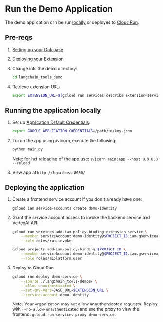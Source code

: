 # Run the Demo Application

The demo application can be run [locally](#running-the-application-locally) or deployed to [Cloud Run](#deploying-the-application).

## Pre-reqs

1. [Setting up your Database](./datastore/alloydb.md)

1. [Deploying your Extension](./cloudrud_deployment.md)

1. Change into the demo directory:

    ```bash
    cd langchain_tools_demo
    ```

1. Retrieve extension URL:

    ```bash
    export EXTENSION_URL=$(gcloud run services describe extension-service --format 'value(status.url)')
    ```

## Running the application locally

1. Set up [Application Default Credentials](https://cloud.google.com/docs/authentication/application-default-credentials#GAC):

    ```bash
    export GOOGLE_APPLICATION_CREDENTIALS=/path/to/key.json
    ```

1. To run the app using uvicorn, execute the following:

    ```bash
    python main.py
    ```

    Note: for hot reloading of the app use: `uvicorn main:app --host 0.0.0.0 --reload`

1. View app at `http://localhost:8080/`

## Deploying the application

1. Create a frontend service account if you don't already have one:

    ```bash
    gcloud iam service-accounts create demo-identity
    ```

1. Grant the service account access to invoke the backend service and VertexAI API:

    ```bash
    gcloud run services add-iam-policy-binding extension-service \
        --member serviceAccount:demo-identity@$PROJECT_ID.iam.gserviceaccount.com \
        --role roles/run.invoker
    ```
    ```bash
    gcloud projects add-iam-policy-binding $PROJECT_ID \
        --member serviceAccount:demo-identity@$PROJECT_ID.iam.gserviceaccount.com \
        --role roles/aiplatform.user
    ```

1. Deploy to Cloud Run:

    ```bash
    gcloud run deploy demo-service \
        --source ./langchain_tools-demos/ \
        --allow-unauthenticated \
        --set-env-vars=BASE_URL=$EXTENSION_URL \
        --service-account demo-identity
    ```

    Note: Your organization may not allow unauthenticated requests. Deploy with `--no-allow-unauthenticated` and use the proxy to view the frontend: `gcloud run services proxy demo-service`.

